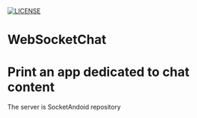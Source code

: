 [![LICENSE](https://img.shields.io/badge/license-Anti%20996-blue.svg)](https://github.com/996icu/996.ICU/blob/master/LICENSE)
# WebSocketChat
# Print an app dedicated to chat content
The server is SocketAndoid repository
